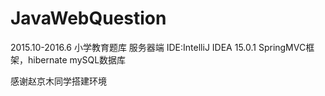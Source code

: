 # JavaWebQuestion
2015.10-2016.6 小学教育题库 服务器端
IDE:IntelliJ IDEA 15.0.1
SpringMVC框架，hibernate
mySQL数据库

感谢赵京木同学搭建环境
